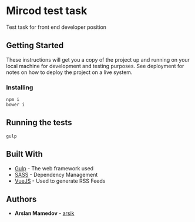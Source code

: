 # Mircod test task

Test task for front end developer position

## Getting Started

These instructions will get you a copy of the project up and running on your local machine for development and testing purposes. See deployment for notes on how to deploy the project on a live system.

### Installing

```
npm i
bower i
```

## Running the tests

```
gulp
```

## Built With

* [Gulp](http://www.dropwizard.io/1.0.2/docs/) - The web framework used
* [SASS](https://maven.apache.org/) - Dependency Management
* [VueJS](https://rometools.github.io/rome/) - Used to generate RSS Feeds

## Authors

* **Arslan Mamedov** - [arsik](https://github.com/arsik)
